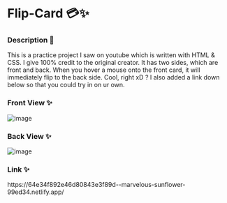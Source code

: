 # Flip-Card 💳✨

<h3> Description 📝 </h3>
This is a practice project I saw on youtube which is written with HTML & CSS. I give 100% credit to the original creator. It has two sides, which are front and back. When you hover a mouse onto the front card, it will immediately flip to the back side. Cool, right xD ? I also added a link down below so that you could try in on ur own. 

<h3> Front View ✨ </h3>

![image](https://github.com/SLN4403/Flip-Card/assets/65487726/ca04cbc2-a09b-4085-84d9-4fac041bc0b2)

<h3> Back View ✨ </h3>

![image](https://github.com/SLN4403/Flip-Card/assets/65487726/6dbd1388-63f7-4f81-81fa-5408150f1ca6)

<h3> Link ✨ </h3>
https://64e34f892e46d80843e3f89d--marvelous-sunflower-99ed34.netlify.app/

